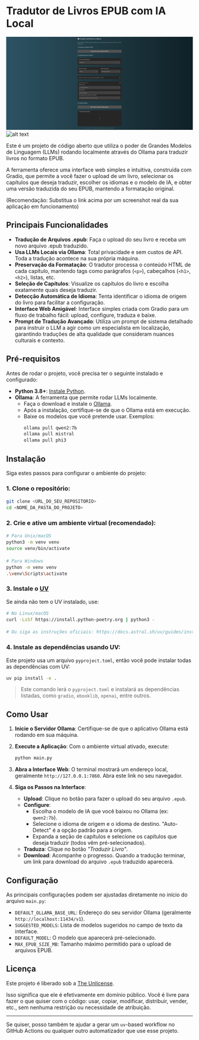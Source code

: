 # Tradutor de Livros EPUB com IA Local
![Printscreen do Projeto](printscreen.png)
![alt text](https://img.shields.io/badge/license-Unlicense-blue.svg)

Este é um projeto de código aberto que utiliza o poder de Grandes Modelos de Linguagem (LLMs) rodando localmente através do Ollama para traduzir livros no formato EPUB.

A ferramenta oferece uma interface web simples e intuitiva, construída com Gradio, que permite a você fazer o upload de um livro, selecionar os capítulos que deseja traduzir, escolher os idiomas e o modelo de IA, e obter uma versão traduzida do seu EPUB, mantendo a formatação original.

(Recomendação: Substitua o link acima por um screenshot real da sua aplicação em funcionamento)

## Principais Funcionalidades

- **Tradução de Arquivos .epub**: Faça o upload do seu livro e receba um novo arquivo .epub traduzido.
- **Usa LLMs Locais via Ollama**: Total privacidade e sem custos de API. Toda a tradução acontece na sua própria máquina.
- **Preservação da Formatação**: O tradutor processa o conteúdo HTML de cada capítulo, mantendo tags como parágrafos (`<p>`), cabeçalhos (`<h1>`, `<h2>`), listas, etc.
- **Seleção de Capítulos**: Visualize os capítulos do livro e escolha exatamente quais deseja traduzir.
- **Detecção Automática de Idioma**: Tenta identificar o idioma de origem do livro para facilitar a configuração.
- **Interface Web Amigável**: Interface simples criada com Gradio para um fluxo de trabalho fácil: upload, configure, traduza e baixe.
- **Prompt de Tradução Avançado**: Utiliza um prompt de sistema detalhado para instruir o LLM a agir como um especialista em localização, garantindo traduções de alta qualidade que consideram nuances culturais e contexto.

## Pré-requisitos

Antes de rodar o projeto, você precisa ter o seguinte instalado e configurado:

- **Python 3.8+**: [Instale Python](https://www.python.org/downloads/).
- **Ollama**: A ferramenta que permite rodar LLMs localmente.
  - Faça o download e instale o [Ollama](https://ollama.ai).
  - Após a instalação, certifique-se de que o Ollama está em execução.
  - Baixe os modelos que você pretende usar. Exemplos:
    ```bash
    ollama pull qwen2:7b
    ollama pull mistral
    ollama pull phi3
    ```

## Instalação

Siga estes passos para configurar o ambiente do projeto:

### 1. Clone o repositório:
```bash
git clone <URL_DO_SEU_REPOSITORIO>
cd <NOME_DA_PASTA_DO_PROJETO>
```

### 2. Crie e ative um ambiente virtual (recomendado):
```bash
# Para Unix/macOS
python3 -m venv venv
source venv/bin/activate

# Para Windows
python -m venv venv
.\venv\Scripts\activate
```

### 3. Instale o [UV](https://docs.astral.sh/uv/)
Se ainda não tem o UV instalado, use:
```bash
# No Linux/macOS
curl -LsSf https://install.python-poetry.org | python3 -

# Ou siga as instruções oficiais: https://docs.astral.sh/uv/guides/installation/
```

### 4. Instale as dependências usando UV:
Este projeto usa um arquivo `pyproject.toml`, então você pode instalar todas as dependências com UV:

```bash
uv pip install -e .
```

> Este comando lerá o `pyproject.toml` e instalará as dependências listadas, como `gradio`, `ebooklib`, `openai`, entre outros.

## Como Usar

1. **Inicie o Servidor Ollama**: Certifique-se de que o aplicativo Ollama está rodando em sua máquina.

2. **Execute a Aplicação**:
   Com o ambiente virtual ativado, execute:
   ```bash
   python main.py
   ```

3. **Abra a Interface Web**:
   O terminal mostrará um endereço local, geralmente `http://127.0.0.1:7860`. Abra este link no seu navegador.

4. **Siga os Passos na Interface**:
   - **Upload**: Clique no botão para fazer o upload do seu arquivo `.epub`.
   - **Configure**:
     - Escolha o modelo de IA que você baixou no Ollama (ex: `qwen2:7b`).
     - Selecione o idioma de origem e o idioma de destino. "Auto-Detect" é a opção padrão para a origem.
     - Expanda a seção de capítulos e selecione os capítulos que deseja traduzir (todos vêm pré-selecionados).
   - **Traduza**: Clique no botão *"Traduzir Livro"*.
   - **Download**: Acompanhe o progresso. Quando a tradução terminar, um link para download do arquivo `.epub` traduzido aparecerá.

## Configuração

As principais configurações podem ser ajustadas diretamente no início do arquivo `main.py`:

- `DEFAULT_OLLAMA_BASE_URL`: Endereço do seu servidor Ollama (geralmente `http://localhost:11434/v1`).
- `SUGGESTED_MODELS`: Lista de modelos sugeridos no campo de texto da interface.
- `DEFAULT_MODEL`: O modelo que aparecerá pré-selecionado.
- `MAX_EPUB_SIZE_MB`: Tamanho máximo permitido para o upload de arquivos EPUB.

## Licença

Este projeto é liberado sob a [The Unlicense](http://unlicense.org/).

Isso significa que ele é efetivamente em domínio público. Você é livre para fazer o que quiser com o código: usar, copiar, modificar, distribuir, vender, etc., sem nenhuma restrição ou necessidade de atribuição.

---

Se quiser, posso também te ajudar a gerar um `uv`-based workflow no GitHub Actions ou qualquer outro automatizador que use esse projeto.